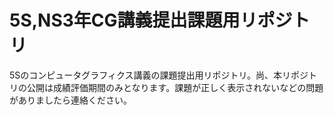 # 5S,NS3年CG講義提出課題用リポジトリ
5Sのコンピュータグラフィクス講義の課題提出用リポジトリ。尚、本リポジトリの公開は成績評価期間のみとなります。課題が正しく表示されないなどの問題がありましたら連絡ください。

